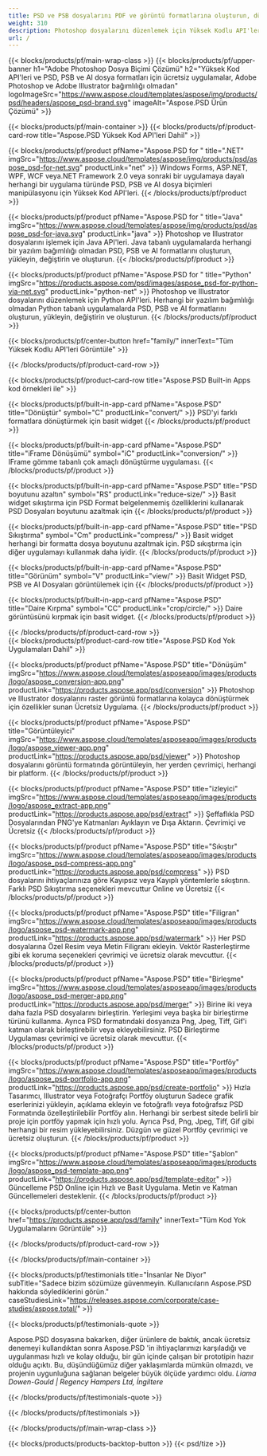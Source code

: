 ```yaml
---
title: PSD ve PSB dosyalarını PDF ve görüntü formatlarına oluşturun, düzenleyin veya dönüştürün
weight: 310
description: Photoshop dosyalarını düzenlemek için Yüksek Kodlu API'ler ve Ücretsiz Uygulamalar. Katman özelliklerini güncelleyebilme, filigran ekleme ölçek döndürme Flip Crop Dithering Raster Dönüşüm.
url: /
---
```


{{< blocks/products/pf/main-wrap-class >}}
{{< blocks/products/pf/upper-banner h1="Adobe Photoshop Dosya Biçimi Çözümü" h2="Yüksek Kod API'leri ve PSD, PSB ve AI dosya formatları için ücretsiz uygulamalar, Adobe Photoshop ve Adobe Illustrator bağımlılığı olmadan" logoImageSrc="https://www.aspose.cloud/templates/aspose/img/products/psd/headers/aspose_psd-brand.svg" imageAlt="Aspose.PSD Ürün Çözümü" >}}

{{< blocks/products/pf/main-container >}}
{{< blocks/products/pf/product-card-row title="Aspose.PSD Yüksek Kod API'leri Dahil" >}}

{{< blocks/products/pf/product pfName="Aspose.PSD for " title=".NET" imgSrc="https://www.aspose.cloud/templates/aspose/img/products/psd/aspose_psd-for-net.svg" productLink="net" >}}
Windows Forms, ASP.NET, WPF, WCF veya.NET Framework 2.0 veya sonraki bir uygulamaya dayalı herhangi bir uygulama türünde PSD, PSB ve AI dosya biçimleri manipülasyonu için Yüksek Kod API'leri.
{{< /blocks/products/pf/product >}}

{{< blocks/products/pf/product pfName="Aspose.PSD for " title="Java" imgSrc="https://www.aspose.cloud/templates/aspose/img/products/psd/aspose_psd-for-java.svg" productLink="java" >}}
Photoshop ve Illustrator dosyalarını işlemek için Java API'leri. Java tabanlı uygulamalarda herhangi bir yazılım bağımlılığı olmadan PSD, PSB ve AI formatlarını oluşturun, yükleyin, değiştirin ve oluşturun.
{{< /blocks/products/pf/product >}}

{{< blocks/products/pf/product pfName="Aspose.PSD for " title="Python" imgSrc="https://products.aspose.com/psd/images/aspose_psd-for-python-via-net.svg" productLink="python-net" >}}
Photoshop ve Illustrator dosyalarını düzenlemek için Python API'leri. Herhangi bir yazılım bağımlılığı olmadan Python tabanlı uygulamalarda PSD, PSB ve AI formatlarını oluşturun, yükleyin, değiştirin ve oluşturun.
{{< /blocks/products/pf/product >}}

{{< blocks/products/pf/center-button href="family/" innerText="Tüm Yüksek Kodlu API'leri Görüntüle" >}}

{{< /blocks/products/pf/product-card-row >}}

{{< blocks/products/pf/product-card-row title="Aspose.PSD Built-in Apps kod örnekleri ile" >}}

{{< blocks/products/pf/built-in-app-card pfName="Aspose.PSD" title="Dönüştür" symbol="C" productLink="convert/" >}}
PSD'yi farklı formatlara dönüştürmek için basit widget
{{< /blocks/products/pf/product >}}

{{< blocks/products/pf/built-in-app-card pfName="Aspose.PSD" title="iFrame Dönüşümü" symbol="iC" productLink="conversion/" >}}
IFrame gömme tabanlı çok amaçlı dönüştürme uygulaması.
{{< /blocks/products/pf/product >}}

{{< blocks/products/pf/built-in-app-card pfName="Aspose.PSD" title="PSD boyutunu azaltın" symbol="RS" productLink="reduce-size/" >}}
Basit widget sıkıştırma için PSD Format belgelenmemiş özelliklerini kullanarak PSD Dosyaları boyutunu azaltmak için
{{< /blocks/products/pf/product >}}

{{< blocks/products/pf/built-in-app-card pfName="Aspose.PSD" title="PSD Sıkıştırma" symbol="Cm" productLink="compress/" >}}
Basit widget herhangi bir formatta dosya boyutunu azaltmak için. PSD sıkıştırma için diğer uygulamayı kullanmak daha iyidir.
{{< /blocks/products/pf/product >}}

{{< blocks/products/pf/built-in-app-card pfName="Aspose.PSD" title="Görünüm" symbol="V" productLink="view/" >}}
Basit Widget PSD, PSB ve AI Dosyaları görüntülemek için
{{< /blocks/products/pf/product >}}

{{< blocks/products/pf/built-in-app-card pfName="Aspose.PSD" title="Daire Kırpma" symbol="CC" productLink="crop/circle/" >}}
Daire görüntüsünü kırpmak için basit widget.
{{< /blocks/products/pf/product >}}
									
{{< /blocks/products/pf/product-card-row >}}										   
{{< blocks/products/pf/product-card-row title="Aspose.PSD Kod Yok Uygulamaları Dahil" >}}

{{< blocks/products/pf/product pfName="Aspose.PSD" title="Dönüşüm" imgSrc="https://www.aspose.cloud/templates/asposeapp/images/products/logo/aspose_conversion-app.png" productLink="https://products.aspose.app/psd/conversion" >}}
Photoshop ve Illustrator dosyalarını raster görüntü formatlarına kolayca dönüştürmek için özellikler sunan Ücretsiz Uygulama.
{{< /blocks/products/pf/product >}}

{{< blocks/products/pf/product pfName="Aspose.PSD" title="Görüntüleyici" imgSrc="https://www.aspose.cloud/templates/asposeapp/images/products/logo/aspose_viewer-app.png" productLink="https://products.aspose.app/psd/viewer" >}}
Photoshop dosyalarını görüntü formatında görüntüleyin, her yerden çevrimiçi, herhangi bir platform.
{{< /blocks/products/pf/product >}}

{{< blocks/products/pf/product pfName="Aspose.PSD" title="izleyici" imgSrc="https://www.aspose.cloud/templates/asposeapp/images/products/logo/aspose_extract-app.png" productLink="https://products.aspose.app/psd/extract" >}}
Şeffaflıkla PSD Dosyalarından PNG'ye Katmanları Ayıklayın ve Dışa Aktarın. Çevrimiçi ve Ücretsiz
{{< /blocks/products/pf/product >}}

{{< blocks/products/pf/product pfName="Aspose.PSD" title="Sıkıştır" imgSrc="https://www.aspose.cloud/templates/asposeapp/images/products/logo/aspose_psd-compress-app.png" productLink="https://products.aspose.app/psd/compress" >}}
PSD dosyalarını ihtiyaçlarınıza göre Kayıpsız veya Kayıplı yöntemlerle sıkıştırın. Farklı PSD Sıkıştırma seçenekleri mevcuttur Online ve Ücretsiz
{{< /blocks/products/pf/product >}}

{{< blocks/products/pf/product pfName="Aspose.PSD" title="Filigran" imgSrc="https://www.aspose.cloud/templates/asposeapp/images/products/logo/aspose_psd-watermark-app.png" productLink="https://products.aspose.app/psd/watermark" >}}
Her PSD dosyalarına Özel Resim veya Metin Filigranı ekleyin. Vektör Rasterleştirme gibi ek koruma seçenekleri çevrimiçi ve ücretsiz olarak mevcuttur.
{{< /blocks/products/pf/product >}}

{{< blocks/products/pf/product pfName="Aspose.PSD" title="Birleşme" imgSrc="https://www.aspose.cloud/templates/asposeapp/images/products/logo/aspose_psd-merger-app.png" productLink="https://products.aspose.app/psd/merger" >}}
Birine iki veya daha fazla PSD dosyalarını birleştirin. Yerleşimi veya başka bir birleştirme türünü kullanma. Ayrıca PSD formatındaki dosyanıza Png, Jpeg, Tiff, Gif'i katman olarak birleştirebilir veya ekleyebilirsiniz. PSD Birleştirme Uygulaması çevrimiçi ve ücretsiz olarak mevcuttur.
{{< /blocks/products/pf/product >}}

{{< blocks/products/pf/product pfName="Aspose.PSD" title="Portföy" imgSrc="https://www.aspose.cloud/templates/asposeapp/images/products/logo/aspose_psd-portfolio-app.png" productLink="https://products.aspose.app/psd/create-portfolio" >}}
Hızla Tasarımcı, Illustrator veya Fotoğrafçı Portföy oluşturun Sadece grafik eserlerinizi yükleyin, açıklama ekleyin ve fotoğraflı veya fotoğrafsız PSD Formatında özelleştirilebilir Portföy alın. Herhangi bir serbest sitede belirli bir proje için portföy yapmak için hızlı yolu. Ayrıca Psd, Png, Jpeg, Tiff, Gif gibi herhangi bir resim yükleyebilirsiniz. Düzgün ve güzel Portföy çevrimiçi ve ücretsiz oluşturun.
{{< /blocks/products/pf/product >}}

{{< blocks/products/pf/product pfName="Aspose.PSD" title="Şablon" imgSrc="https://www.aspose.cloud/templates/asposeapp/images/products/logo/aspose_psd-template-app.png" productLink="https://products.aspose.app/psd/template-editor" >}}
Güncelleme PSD Online için Hızlı ve Basit Uygulama. Metin ve Katman Güncellemeleri desteklenir.
{{< /blocks/products/pf/product >}}

{{< blocks/products/pf/center-button href="https://products.aspose.app/psd/family" innerText="Tüm Kod Yok Uygulamalarını Görüntüle" >}}

{{< /blocks/products/pf/product-card-row >}}

{{< /blocks/products/pf/main-container >}}

{{< blocks/products/pf/testimonials title="İnsanlar Ne Diyor" subTitle="Sadece bizim sözümüze güvenmeyin. Kullanıcıların Aspose.PSD hakkında söylediklerini görün." caseStudiesLink="https://releases.aspose.com/corporate/case-studies/aspose.total/" >}}

{{< blocks/products/pf/testimonials-quote >}}
<p class="first">
 Aspose.PSD dosyasına bakarken, diğer ürünlere de baktık, ancak ücretsiz denemeyi kullandıktan sonra Aspose.PSD 'in ihtiyaçlarımızı karşıladığı ve uygulanması hızlı ve kolay olduğu, bir gün içinde çalışan bir prototipin hazır olduğu açıktı. Bu, düşündüğümüz diğer yaklaşımlarda mümkün olmazdı, ve projenin uygunluğuna sağlanan belgeler büyük ölçüde yardımcı oldu.
 <em>
  Liama Dowen-Gould | Regency Hampers Ltd, İngiltere
 </em>
</p>

{{< /blocks/products/pf/testimonials-quote >}}

{{< /blocks/products/pf/testimonials >}}

{{< /blocks/products/pf/main-wrap-class >}}

{{< blocks/products/products-backtop-button >}}
{{< psd/tize >}}
